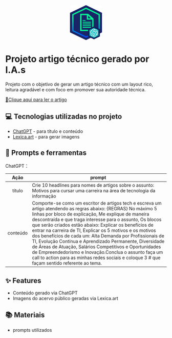 <p align="center">
    <img width="100" src="banner.png">
</p>

# Projeto artigo técnico gerado por I.A.s

Projeto com o objetivo de gerar um artigo técnico com um layout rico, leitura agradável e com foco em promover sua autoridade técnica.

<a href="https://web.dio.me/articles/futuro-promissor-5-razoes-para-apostar-em-uma-carreira-em-tecnologia-da-informacao?back=%2Farticles&open-modal=true&page=1&order=oldest" title="View PDF now"> 📕Clique aqui para ler o artigo</a>

## 💻 Tecnologias utilizadas no projeto

- [ChatGPT](https://chat.openai.com/) - para título e conteúdo
- [Lexica.art](https://lexica.art/) - para gerar imagens

## 📄 Prompts e ferramentas


ChatGPT：

|   Ação   | prompt                                                                                                                                                                                                                                                                         |
| :------: | ------------------------------------------------------------------------------------------------------------------------------------------------------------------------------------------------------------------------------------------------------------------------------ |
|  título  | Crie 10 headlines para nomes de artigos sobre o assunto: Motivos para cursar uma carreira na área de tecnologia da informação                                                                                                                                                                                                    |
| conteúdo | Comporte-se como um escritor de artigos tech e escreva um artigo atendendo as regras abaixo: {REGRAS} No máximo 5 linhas por bloco de explicação, Me explique de maneira descontraída e que traga interesse para o assunto, Os blocos que serão criados estão abaixo: Explicar os benefícios de entrar na carreira de TI, ⁠Explicar os 5 motivos e os motivos dos benefícios de cada um: Alta Demanda por Profissionais de TI, Evolução Contínua e Aprendizado Permanente, Diversidade de Áreas de Atuação, Salários Competitivos e Oportunidades de Empreendedorismo e Inovação.⁠Conclua o assunto ⁠faça um call to action para as minhas redes sociais e coloque 3 # que façam sentido referente ao tema. |

## ✨ Features

- Conteúdo gerado via ChatGPT
- Imagens do acervo público geradas via Lexica.art

## 📚 Materiais

- prompts utilizados

